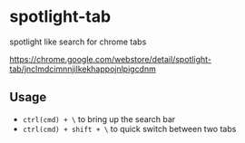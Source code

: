 # spotlight-tab

spotlight like search for chrome tabs

https://chrome.google.com/webstore/detail/spotlight-tab/jnclmdcimnnjilkekhappojnlpigcdnm

## Usage

- `ctrl(cmd) + \` to bring up the search bar
- `ctrl(cmd) + shift + \` to quick switch between two tabs
